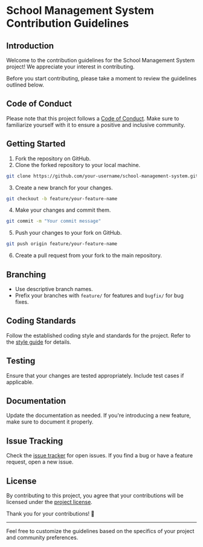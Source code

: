 # School Management System Contribution Guidelines

## Introduction

Welcome to the contribution guidelines for the School Management System project! We appreciate your interest in contributing.

Before you start contributing, please take a moment to review the guidelines outlined below.

## Code of Conduct

Please note that this project follows a [Code of Conduct](./CODE_OF_CONDUCT.md). Make sure to familiarize yourself with it to ensure a positive and inclusive community.

## Getting Started

1. Fork the repository on GitHub.
2. Clone the forked repository to your local machine.

```bash
git clone https://github.com/your-username/school-management-system.git
```

3. Create a new branch for your changes.

```bash
git checkout -b feature/your-feature-name
```

4. Make your changes and commit them.

```bash
git commit -m "Your commit message"
```

5. Push your changes to your fork on GitHub.

```bash
git push origin feature/your-feature-name
```

6. Create a pull request from your fork to the main repository.

## Branching

- Use descriptive branch names.
- Prefix your branches with `feature/` for features and `bugfix/` for bug fixes.

## Coding Standards

Follow the established coding style and standards for the project. Refer to the [style guide](./STYLE_GUIDE.md) for details.

## Testing

Ensure that your changes are tested appropriately. Include test cases if applicable.

## Documentation

Update the documentation as needed. If you're introducing a new feature, make sure to document it properly.

<!-- ## Communication

Join our community on [Discord/Slack/Mailing List/etc.](#) to discuss your ideas or ask for help. -->

## Issue Tracking

Check the [issue tracker](https://github.com/miclemabasie/school-management-system.git/issues) for open issues. If you find a bug or have a feature request, open a new issue.

## License

By contributing to this project, you agree that your contributions will be licensed under the [project license](./LICENSE).

Thank you for your contributions! 🚀

---

Feel free to customize the guidelines based on the specifics of your project and community preferences.